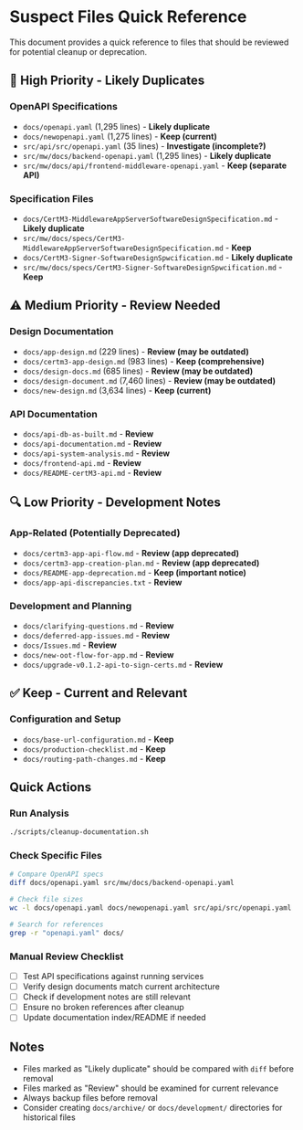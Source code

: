 # Suspect Files Quick Reference

This document provides a quick reference to files that should be reviewed for potential cleanup or deprecation.

## 🚨 High Priority - Likely Duplicates

### OpenAPI Specifications
- `docs/openapi.yaml` (1,295 lines) - **Likely duplicate**
- `docs/newopenapi.yaml` (1,275 lines) - **Keep (current)**
- `src/api/src/openapi.yaml` (35 lines) - **Investigate (incomplete?)**
- `src/mw/docs/backend-openapi.yaml` (1,295 lines) - **Likely duplicate**
- `src/mw/docs/api/frontend-middleware-openapi.yaml` - **Keep (separate API)**

### Specification Files
- `docs/CertM3-MiddlewareAppServerSoftwareDesignSpecification.md` - **Likely duplicate**
- `src/mw/docs/specs/CertM3-MiddlewareAppServerSoftwareDesignSpecification.md` - **Keep**
- `docs/CertM3-Signer-SoftwareDesignSpwcification.md` - **Likely duplicate**
- `src/mw/docs/specs/CertM3-Signer-SoftwareDesignSpwcification.md` - **Keep**

## ⚠️ Medium Priority - Review Needed

### Design Documentation
- `docs/app-design.md` (229 lines) - **Review (may be outdated)**
- `docs/certm3-app-design.md` (983 lines) - **Keep (comprehensive)**
- `docs/design-docs.md` (685 lines) - **Review (may be outdated)**
- `docs/design-document.md` (7,460 lines) - **Review (may be outdated)**
- `docs/new-design.md` (3,634 lines) - **Keep (current)**

### API Documentation
- `docs/api-db-as-built.md` - **Review**
- `docs/api-documentation.md` - **Review**
- `docs/api-system-analysis.md` - **Review**
- `docs/frontend-api.md` - **Review**
- `docs/README-certM3-api.md` - **Review**

## 🔍 Low Priority - Development Notes

### App-Related (Potentially Deprecated)
- `docs/certm3-app-api-flow.md` - **Review (app deprecated)**
- `docs/certm3-app-creation-plan.md` - **Review (app deprecated)**
- `docs/README-app-deprecation.md` - **Keep (important notice)**
- `docs/app-api-discrepancies.txt` - **Review**

### Development and Planning
- `docs/clarifying-questions.md` - **Review**
- `docs/deferred-app-issues.md` - **Review**
- `docs/Issues.md` - **Review**
- `docs/new-oot-flow-for-app.md` - **Review**
- `docs/upgrade-v0.1.2-api-to-sign-certs.md` - **Review**

## ✅ Keep - Current and Relevant

### Configuration and Setup
- `docs/base-url-configuration.md` - **Keep**
- `docs/production-checklist.md` - **Keep**
- `docs/routing-path-changes.md` - **Keep**

## Quick Actions

### Run Analysis
```bash
./scripts/cleanup-documentation.sh
```

### Check Specific Files
```bash
# Compare OpenAPI specs
diff docs/openapi.yaml src/mw/docs/backend-openapi.yaml

# Check file sizes
wc -l docs/openapi.yaml docs/newopenapi.yaml src/api/src/openapi.yaml

# Search for references
grep -r "openapi.yaml" docs/
```

### Manual Review Checklist
- [ ] Test API specifications against running services
- [ ] Verify design documents match current architecture
- [ ] Check if development notes are still relevant
- [ ] Ensure no broken references after cleanup
- [ ] Update documentation index/README if needed

## Notes
- Files marked as "Likely duplicate" should be compared with `diff` before removal
- Files marked as "Review" should be examined for current relevance
- Always backup files before removal
- Consider creating `docs/archive/` or `docs/development/` directories for historical files 